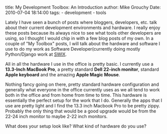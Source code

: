 title: My Development Toolbox: An Introduction
author: Mike Grouchy
Date: 2010-07-04 18:14:00
tags:
    - development
    - tools

Lately I have seen a bunch of posts where bloggers, developers, etc. talk about their
 current development environments and hardware. I really enjoy these posts because
 its always nice to see what tools other developers are using, so I thought I would
 chip in with a few blog posts of my own. In a couple of "My Toolbox" posts, I will
 talk about the hardware and software I use to do my work as Software Developer(currently
 doing mostly Python/Django work at [SWIX](http://swixhq.com).

 All in all the hardware I use in the office is pretty basic. I currently use a
 <strong>13.3-Inch MacBook Pro</strong>, a pretty standard <strong>Dell 22-inch monitor</strong>,
 standard <strong>Apple keyboard</strong> and the amazing <strong>Apple Magic Mouse</strong>.

Nothing fancy going on there, pretty standard hardware configuration and generally
 what everyone in the office currently uses as we all tend to work both in the office
 and from home from time to time. This hardware is essentially the perfect setup for
 the work that I do. Generally the apps that I use are pretty light and I find the
 13.3 inch Macbook Pro to be pretty zippy. Probably the only thing that would be a
 good upgrade would be from the 22-24 inch monitor to maybe 2-22 inch monitors.

What does your setup look like? What kind of hardware do you use?

